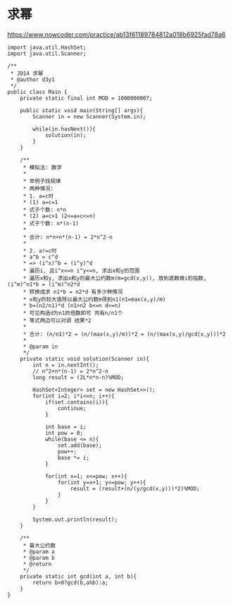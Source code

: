 # 求幂
https://www.nowcoder.com/practice/ab13f61189784812a018b6925fad78a6

    import java.util.HashSet;
    import java.util.Scanner;
    
    /**
     * JD14 求幂
     * @author d3y1
     */
    public class Main {
        private static final int MOD = 1000000007;
    
        public static void main(String[] args){
            Scanner in = new Scanner(System.in);
    
            while(in.hasNext()){
                solution(in);
            }
        }
    
        /**
         * 模拟法: 数学
         *
         * 举例子找规律
         * 两种情况:
         * 1. a=c时
         * (1) a=c=1
         * 式子个数: n*n
         * (2) a=c>1 (2<=a=c<=n)
         * 式子个数: n*(n-1)
         *
         * 合计: n*n+n*(n-1) = 2*n^2-n
         *
         * 2. a!=c时
         * a^b = c^d
         * => (i^x)^b = (i^y)^d
         * 遍历i, 且i^x<=n i^y<=n, 求出x和y的范围
         * 遍历x和y, 求出x和y的最大公约数m(m=gcd(x,y)), 放到底数做i的指数, (i^m)^n1*b = (i^m)^n2*d
         * 转换成求 n1*b = n2*d 有多少种情况
         * x和y的较大值除以最大公约数m得到n1(n1=max(x,y)/m)
         * b=(n2/n1)*d (n1>n2 b<=n d<=n)
         * 可见构造d为n1的倍数即可 共有n/n1个
         * 等式两边可以对调 结果*2
         *
         * 合计: (n/n1)*2 = (n/(max(x,y)/m))*2 = (n/(max(x,y)/gcd(x,y)))*2
         *
         * @param in
         */
        private static void solution(Scanner in){
            int n = in.nextInt();
            // n^2+n*(n-1) = 2*n^2-n
            long result = (2L*n*n-n)%MOD;
    
            HashSet<Integer> set = new HashSet<>();
            for(int i=2; i*i<=n; i++){
                if(set.contains(i)){
                    continue;
                }
    
                int base = i;
                int pow = 0;
                while(base <= n){
                    set.add(base);
                    pow++;
                    base *= i;
                }
    
                for(int x=1; x<=pow; x++){
                    for(int y=x+1; y<=pow; y++){
                        result = (result+(n/(y/gcd(x,y)))*2)%MOD;
                    }
                }
            }
    
            System.out.println(result);
        }
    
        /**
         * 最大公约数
         * @param a
         * @param b
         * @return
         */
        private static int gcd(int a, int b){
            return b>0?gcd(b,a%b):a;
        }
    }
    

